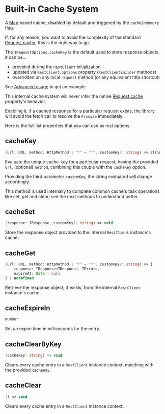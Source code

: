 # Built-in Cache System

A [Map](https://developer.mozilla.org/en-US/docs/Web/JavaScript/Reference/Global_Objects/Map) based cache, disabled by default and triggered by the `cacheInMemory` flag.

If, for any reason, you want to avoid the complexity of the standard [Request.cache](https://developer.mozilla.org/en-US/docs/Web/API/Request/cache), this is the right way to go.

The `IRequestOptions.cacheKey` is the default used to store response objects, it can be...

 * provided during the `RestClient` initialization
 * updated via `RestClient.options` property (`RestClientBuilder` methods)
 * overridden on any local `request` method (or any equivalent http shortcut)

See [Advanced usage](/guide/functional#in-memory-cache-system) to get an example.

This internal cache system will never infer the native [Request.cache](https://developer.mozilla.org/en-US/docs/Web/API/Request/cache) property's behavior.

Enabling it, if a cached response for a particular request exists, the library will avoid the fetch call to resolve the `Promise` immediately.

Here is the full list properties that you can use as rest options:

## cacheKey

```ts
(url: URL, method: HttpMethod | "*" = "*", customKey?: string) => string
```

Evaluate the unique cache-key for a particular request, having the provided `url`, (optional) `method`, combining this couple with the `cacheKey` option.

Providing the third parameter `customKey`, the string evaluated will change accordingly.

This method is used internally to complete common cache's task operations like set, get and clear; see the next methods to understand better.

## cacheSet

```ts
(response: IResponse, customKey?: string) => void
```

Store the response object provided to the internal `RestClient` instance's cache.

## cacheGet

```ts
(url: URL, method: HttpMethod | "*" = "*", customKey?: string) => {
	response: IResponse<TResponse, TError>,
	expireAt: Date | null
} | undefined
```

Retrieve the response object, if exists, from the internal `RestClient` instance's cache.

## cacheExpireIn

```ts
number
```

Set an expire time in milliseconds for the entry.

## cacheClearByKey

```ts
(cacheKey: string) => void
```

Clears every cache entry in a `RestClient` instance context, matching with the provided `cacheKey`.

## cacheClear

```ts
() => void
```

Clears every cache entry in a `RestClient` instance context.
